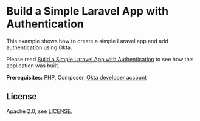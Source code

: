 # Build a Simple Laravel App with Authentication

This example shows how to create a simple Laravel app and add authentication using Okta.

Please read [Build a Simple Laravel App with Authentication](https://developer.okta.com/blog/2019/09/05/laravel-authentication) to see how this application was built.

**Prerequisites:** PHP, Composer, [Okta developer account](https://developer.okta.com/)


## License

Apache 2.0, see [LICENSE](LICENSE).
